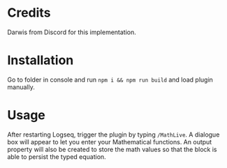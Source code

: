 # Credits

Darwis from Discord for this implementation.

# Installation

Go to folder in console and run `npm i && npm run build` and load plugin manually.

# Usage

After restarting Logseq, trigger the plugin by typing `/MathLive`. A dialogue box will appear to let you enter your Mathematical functions. An output property will also be created to store the math values so that the block is able to persist the typed equation.
